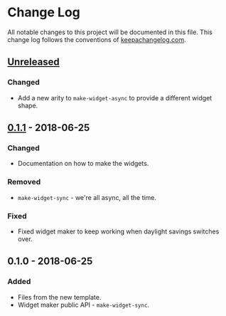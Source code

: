 # Change Log
All notable changes to this project will be documented in this file. This change log follows the conventions of [keepachangelog.com](http://keepachangelog.com/).

## [Unreleased]
### Changed
- Add a new arity to `make-widget-async` to provide a different widget shape.

## [0.1.1] - 2018-06-25
### Changed
- Documentation on how to make the widgets.

### Removed
- `make-widget-sync` - we're all async, all the time.

### Fixed
- Fixed widget maker to keep working when daylight savings switches over.

## 0.1.0 - 2018-06-25
### Added
- Files from the new template.
- Widget maker public API - `make-widget-sync`.

[Unreleased]: https://github.com/your-name/talk-paris-clojure-meetup-specter/compare/0.1.1...HEAD
[0.1.1]: https://github.com/your-name/talk-paris-clojure-meetup-specter/compare/0.1.0...0.1.1
